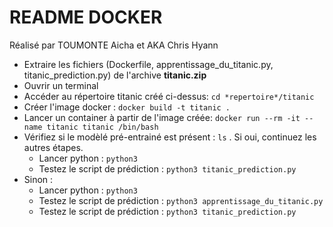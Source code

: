 # README DOCKER

Réalisé par TOUMONTE Aicha et AKA Chris Hyann

- Extraire les fichiers (Dockerfile, apprentissage_du_titanic.py, titanic_prediction.py) de l'archive **titanic.zip**
- Ouvrir un terminal
- Accéder au répertoire titanic créé ci-dessus: `cd *repertoire*/titanic`
- Créer l'image docker : `docker build -t titanic .`
- Lancer un container à partir de l'image créée: `docker run --rm -it --name titanic titanic /bin/bash`
- Vérifiez si le modèlé pré-entrainé est présent : `ls` . Si oui, continuez les autres étapes. 
  - Lancer python : `python3`
  - Testez le script de prédiction : `python3 titanic_prediction.py`
- Sinon :
  - Lancer python : `python3`
  - Testez le script de prédiction : `python3 apprentissage_du_titanic.py`
  - Testez le script de prédiction : `python3 titanic_prediction.py`
